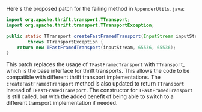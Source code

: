 Here's the proposed patch for the failing method in `AppenderUtils.java`:

```java
import org.apache.thrift.transport.TTransport;
import org.apache.thrift.transport.TTransportException;

public static TTransport createFastFramedTransport(InputStream inputStream)
        throws TTransportException {
    return new TFastFramedTransport(inputStream, 65536, 65536);
}
```

This patch replaces the usage of `TFastFramedTransport` with `TTransport`, which is the base interface for thrift transports. This allows the code to be compatible with different thrift transport implementations. The `createFastFramedTransport` method is also updated to return `TTransport` instead of `TFastFramedTransport`. The constructor for `TFastFramedTransport` is still called, but with the added benefit of being able to switch to a different transport implementation if needed.